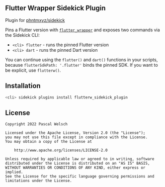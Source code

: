 ## Flutter Wrapper Sidekick Plugin

Plugin for [phntmxyz/sidekick](https://github.com/phntmxyz/sidekick)

Pins a Flutter version with [`flutter_wrapper`](https://github.com/passsy/flutter_wrapper) and exposes two commands via the Sidekick CLI:
- `<cli> flutter` - runs the pinned Flutter version
- `<cli> dart` - runs the pinned Dart version

You can continue using the `flutter()` and `dart()` functions in your scripts, because `flutterSdkPath: '.flutter'` binds the pinned SDK. 
If you want to be explicit, use `flutterw()`.

## Installation

```bash
<cli> sidekick plugins install flutterw_sidekick_plugin
```

## License

```
Copyright 2022 Pascal Welsch

Licensed under the Apache License, Version 2.0 (the "License");
you may not use this file except in compliance with the License.
You may obtain a copy of the License at

    http://www.apache.org/licenses/LICENSE-2.0

Unless required by applicable law or agreed to in writing, software
distributed under the License is distributed on an "AS IS" BASIS,
WITHOUT WARRANTIES OR CONDITIONS OF ANY KIND, either express or implied.
See the License for the specific language governing permissions and
limitations under the License.
```